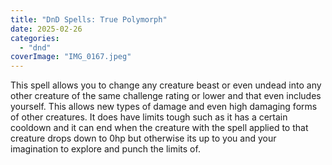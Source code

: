 ```yaml
---
title: "DnD Spells: True Polymorph"
date: 2025-02-26
categories: 
  - "dnd"
coverImage: "IMG_0167.jpeg"
---
```


This spell allows you to change any creature beast or even undead into any other creature of the same challenge rating or lower and that even includes yourself. This allows new types of damage and even high damaging forms of other creatures. It does have limits tough such as it has a certain cooldown and it can end when the creature with the spell applied to that creature drops down to 0hp but otherwise its up to you and your imagination to explore and punch the limits of.
